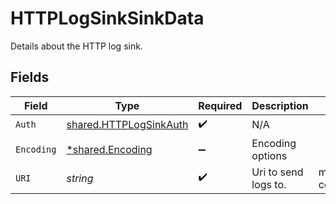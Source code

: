 # HTTPLogSinkSinkData

Details about the HTTP log sink.


## Fields

| Field                                                                   | Type                                                                    | Required                                                                | Description                                                             | Example                                                                 |
| ----------------------------------------------------------------------- | ----------------------------------------------------------------------- | ----------------------------------------------------------------------- | ----------------------------------------------------------------------- | ----------------------------------------------------------------------- |
| `Auth`                                                                  | [shared.HTTPLogSinkAuth](../../../pkg/models/shared/httplogsinkauth.md) | :heavy_check_mark:                                                      | N/A                                                                     |                                                                         |
| `Encoding`                                                              | [*shared.Encoding](../../../pkg/models/shared/encoding.md)              | :heavy_minus_sign:                                                      | Encoding options                                                        |                                                                         |
| `URI`                                                                   | *string*                                                                | :heavy_check_mark:                                                      | Uri to send logs to.                                                    | my.log-collector.com                                                    |